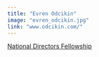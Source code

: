 ```yaml
---
title: "Evren Odcikin"
image: "evren_odcikin.jpg"
link: "www.odcikin.com/"
---
```


[National Directors Fellowship](/affiliated-artists/national-directors-fellowship)